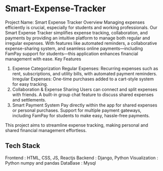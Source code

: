 # Smart-Expense-Tracker
Project Name: Smart Expense Tracker
Overview
Managing expenses efficiently is crucial, especially for students and working professionals. Our Smart Expense Tracker simplifies expense tracking, collaboration, and payments by providing an intuitive platform to manage both regular and irregular expenses. With features like automated reminders, a collaborative expense-sharing system, and seamless online payments—including FamPay support for students—this application enhances financial management with ease.
Key Features
1. Expense Categorization
Regular Expenses: Recurring expenses such as rent, subscriptions, and utility bills, with automated payment reminders.
Irregular Expenses: One-time purchases added to a cart-style system for easy tracking.
2. Collaboration & Expense Sharing
Users can connect and split expenses with friends.
A built-in group chat feature to discuss shared expenses and settlements.
3. Smart Payment System
Pay directly within the app for shared expenses or personal purchases.
Support for multiple payment gateways, including FamPay for students to make easy, hassle-free payments.

This project aims to streamline expense tracking, making personal and shared financial management effortless.

## Tech Stack
Frontend : HTML, CSS, JS, Reactjs
Backend : Django, Python
Visualization : Python numpy and pandas
DataBase : Mysql
